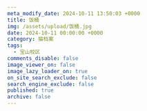 ```yaml
---
meta_modify_date: 2024-10-11 13:50:03 +0000
title: 饭桶
img: /assets/upload/饭桶.jpg
date: 2024-10-11 00:00:00 +0000
category: 猫档案
tags:
  - 宝山校区
comments_disable: false
image_viewer_on: false
image_lazy_loader_on: true
on_site_search_exclude: false
search_engine_exclude: false
published: true
archive: false
---
```

